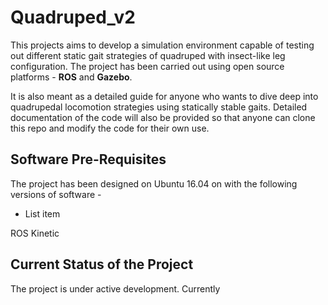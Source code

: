# Quadruped_v2

This projects aims to develop a simulation environment capable of testing out different static gait strategies of quadruped with insect-like leg configuration. The project has been carried out using open source platforms - **ROS** and **Gazebo**.

 It is also meant as a detailed guide for anyone who wants to dive deep into quadrupedal locomotion strategies using statically stable gaits. Detailed documentation of the code will also be provided so that anyone can clone this repo and modify the code for their own use.

## Software Pre-Requisites
The project has been designed on Ubuntu 16.04 on  with the following versions of software - 

 - List item

ROS Kinetic 

## Current Status of the Project
The project is under active development. 
Currently 
<!--stackedit_data:
eyJoaXN0b3J5IjpbLTIwMzIzMzM3OTZdfQ==
-->